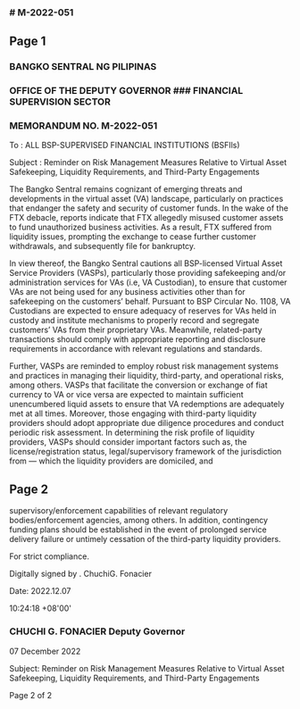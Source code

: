 ### # M-2022-051

## Page 1

### BANGKO SENTRAL NG PILIPINAS

### OFFICE OF THE DEPUTY GOVERNOR ### FINANCIAL SUPERVISION SECTOR

### MEMORANDUM NO. M-2022-051

To : ALL BSP-SUPERVISED FINANCIAL INSTITUTIONS (BSFIls)

Subject : Reminder on Risk Management Measures Relative to Virtual Asset Safekeeping, Liquidity Requirements, and Third-Party Engagements

The Bangko Sentral remains cognizant of emerging threats and developments in the virtual asset (VA) landscape, particularly on practices that endanger the safety and security of customer funds. In the wake of the FTX debacle, reports indicate that FTX allegedly misused customer assets to fund unauthorized business activities. As a result, FTX suffered from liquidity issues, prompting the exchange to cease further customer withdrawals, and subsequently file for bankruptcy.

In view thereof, the Bangko Sentral cautions all BSP-licensed Virtual Asset Service Providers (VASPs), particularly those providing safekeeping and/or administration services for VAs (i.e, VA Custodian), to ensure that customer VAs are not being used for any business activities other than for safekeeping on the customers’ behalf. Pursuant to BSP Circular No. 1108, VA Custodians are expected to ensure adequacy of reserves for VAs held in custody and institute mechanisms to properly record and segregate customers’ VAs from their proprietary VAs. Meanwhile, related-party transactions should comply with appropriate reporting and disclosure requirements in accordance with relevant regulations and standards.

Further, VASPs are reminded to employ robust risk management systems and practices in managing their liquidity, third-party, and operational risks, among others. VASPs that facilitate the conversion or exchange of fiat currency to VA or vice versa are expected to maintain sufficient unencumbered liquid assets to ensure that VA redemptions are adequately met at all times. Moreover, those engaging with third-party liquidity providers should adopt appropriate due diligence procedures and conduct periodic risk assessment. In determining the risk profile of liquidity providers, VASPs should consider important factors such as, the license/registration status, legal/supervisory framework of the jurisdiction from — which the liquidity providers are domiciled, and

## Page 2

supervisory/enforcement capabilities of relevant regulatory bodies/enforcement agencies, among others. In addition, contingency funding plans should be established in the event of prolonged service delivery failure or untimely cessation of the third-party liquidity providers.

For strict compliance.

Digitally signed by . ChuchiG. Fonacier

Date: 2022.12.07

10:24:18 +08'00'

### CHUCHI G. FONACIER Deputy Governor

07 December 2022

Subject: Reminder on Risk Management Measures Relative to Virtual Asset Safekeeping, Liquidity Requirements, and Third-Party Engagements

Page 2 of 2 
